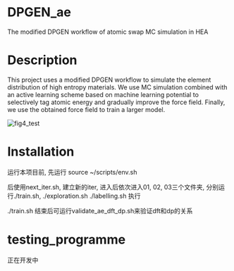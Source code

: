 # DPGEN_ae
The modified DPGEN workflow of atomic swap MC simulation in HEA

# Description

This project uses a modified DPGEN workflow to simulate the element distribution of high entropy materials. We use MC simulation combined with an active learning scheme based on machine learning potential to selectively tag atomic energy and gradually improve the force field. Finally, we use the obtained force field to train a larger model.

![fig4_test](https://github.com/cjxxjc729/DPGEN_ae/assets/42018996/5c8ca971-e2aa-4e37-b490-c861c3a3f41c)

# Installation

运行本项目前, 先运行
source ~/scripts/env.sh

后使用next_iter.sh, 建立新的iter, 进入后依次进入01, 02, 03三个文件夹, 分别运行./train.sh, ./exploration.sh ./labelling.sh 执行

./train.sh 结束后可运行validate_ae_dft_dp.sh来验证dft和dp的关系

# testing_programme
正在开发中


